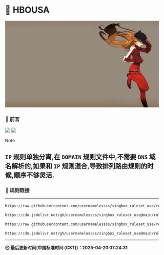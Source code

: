 
# 🧸 HBOUSA
![](https://raw.githubusercontent.com/usernamelessss/picture-bed/main/images/202504042256831.jpg)
### 📣 前言
![](https://shields.io/badge/-移除重复规则-ff69b4) ![](https://shields.io/badge/-IP&nbsp;规则单独存放不与&nbsp;DOMAIN&nbsp;等混合-green)
> [!NOTE]
**`IP` 规则单独分离,在 `DOMAIN` 规则文件中,不需要 `DNS` 域名解析的,如果和 `IP` 规则混合,导致排列路由规则的时候,顺序不够灵活.**
---

###  🔗 规则链接
---

```url
https://raw.githubusercontent.com/usernamelessss/singbox_ruleset_use/refs/heads/main/rule/HBOUSA/HBOUSA_No_IP.json
```

```url
https://cdn.jsdelivr.net/gh/usernamelessss/singbox_ruleset_use@main/rule/HBOUSA/HBOUSA_No_IP.json
```

```url
https://raw.githubusercontent.com/usernamelessss/singbox_ruleset_use/refs/heads/main/rule/HBOUSA/HBOUSA_No_IP.srs
```

```url
https://cdn.jsdelivr.net/gh/usernamelessss/singbox_ruleset_use@main/rule/HBOUSA/HBOUSA_No_IP.srs
```

---
**⏲️ 最后更新时间(中国标准时间 (CST))：2025-04-20 07:24:31**